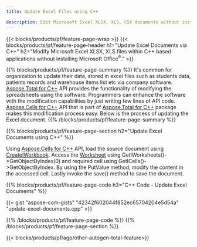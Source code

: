 ```yaml
---
title: Update Excel Files using C++ 

description: Edit Microsoft Excel XLSX, XLS, CSV documents without installing Microsoft Office with C++ based applications.
---
```


{{< blocks/products/pf/feature-page-wrap >}}
{{< blocks/products/pf/feature-page-header h1="Update Excel Documents via C++" h2="Modify Microsoft Excel XLSX, XLS files within C++ based applications without installing Microsoft Office<sup>&reg;</sup>." >}}

{{% blocks/products/pf/feature-page-summary %}}
It's common for organization to update their data, stored in excel files such as students data, patients records and warehouse items list etc via company software. [Aspose.Total for C++](https://products.aspose.com/total/cpp/) API provides the functionality of modifying the spreadsheets using the software. Programmers can enhance the software with the modification capabilities by just writing few lines of API code. [Aspose.Cells for C++](https://products.aspose.com/cells/cpp/) API that is part of [Aspose.Total for C++](https://products.aspose.com/total/cpp/) package makes this modification process easy. Below is the process of updating the Excel document.
{{% /blocks/products/pf/feature-page-summary  %}}

{{% blocks/products/pf/feature-page-section  h2="Update Excel Documents using C++" %}}

Using [Aspose.Cells for C++](https://products.aspose.com/cells/cpp/) API, load the source document using [CreateIWorkbook](https://reference.aspose.com/cells/cpp/class/aspose.cells.factory#a93f7282b976d2a001d44198dedaceee8). Access the [Worksheet](https://reference.aspose.com/cells/cpp/class/aspose.cells.i_worksheet) using GetIWorksheets()->GetObjectByIndex(0) and required cell using GetICells()->GetObjectByIndex. By using the PutValue method, modify the content in the accessed cell. Lastly invoke the save() method to save the document.

{{% blocks/products/pf/feature-page-code h3="C++ Code - Update Excel Documents" %}}

{{< gist "aspose-com-gists" "42342f602044f852ec65704204e5d54a" "update-excel-documents.cpp" >}}

{{% /blocks/products/pf/feature-page-code  %}}
{{% /blocks/products/pf/feature-page-section %}}

{{< blocks/products/pf/agp/other-autogen-total-feature>}}